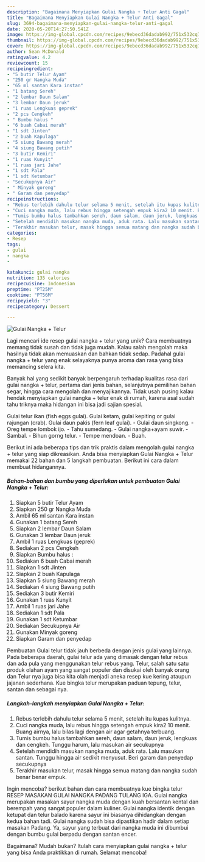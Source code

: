 ```yaml
---
description: "Bagaimana Menyiapkan Gulai Nangka + Telur Anti Gagal"
title: "Bagaimana Menyiapkan Gulai Nangka + Telur Anti Gagal"
slug: 3694-bagaimana-menyiapkan-gulai-nangka-telur-anti-gagal
date: 2020-05-20T14:27:50.541Z
image: https://img-global.cpcdn.com/recipes/9ebecd36dadab992/751x532cq70/gulai-nangka-telur-foto-resep-utama.jpg
thumbnail: https://img-global.cpcdn.com/recipes/9ebecd36dadab992/751x532cq70/gulai-nangka-telur-foto-resep-utama.jpg
cover: https://img-global.cpcdn.com/recipes/9ebecd36dadab992/751x532cq70/gulai-nangka-telur-foto-resep-utama.jpg
author: Sean McDonald
ratingvalue: 4.2
reviewcount: 15
recipeingredient:
- "5 butir Telur Ayam"
- "250 gr Nangka Muda"
- "65 ml santan Kara instan"
- "1 batang Sereh"
- "2 lembar Daun Salam"
- "3 lembar Daun jeruk"
- "1 ruas Lengkuas geprek"
- "2 pcs Cengkeh"
- " Bumbu halus "
- "6 buah Cabai merah"
- "1 sdt Jinten"
- "2 buah Kapulaga"
- "5 siung Bawang merah"
- "4 siung Bawang putih"
- "3 butir Kemiri"
- "1 ruas Kunyit"
- "1 ruas jari Jahe"
- "1 sdt Pala"
- "1 sdt Ketumbar"
- "Secukupnya Air"
- " Minyak goreng"
- " Garam dan penyedap"
recipeinstructions:
- "Rebus terlebih dahulu telur selama 5 menit, setelah itu kupas kulitnya."
- "Cuci nangka muda, lalu rebus hingga setengah empuk kira2 10 menit. Buang airnya, lalu bilas lagi dengan air agar getahnya terbuang."
- "Tumis bumbu halus tambahkan sereh, daun salam, daun jeruk, lengkuas dan cengkeh. Tunggu harum, lalu masukan air secukupnya"
- "Setelah mendidih masukan nangka muda, aduk rata. Lalu masukan santan. Tunggu hingga air sedikit menyusut. Beri garam dan penyedap secukupnya"
- "Terakhir masukan telur, masak hingga semua matang dan nangka sudah benar benar empuk."
categories:
- Resep
tags:
- gulai
- nangka
- 

katakunci: gulai nangka  
nutrition: 135 calories
recipecuisine: Indonesian
preptime: "PT25M"
cooktime: "PT56M"
recipeyield: "3"
recipecategory: Dessert

---
```



![Gulai Nangka + Telur](https://img-global.cpcdn.com/recipes/9ebecd36dadab992/751x532cq70/gulai-nangka-telur-foto-resep-utama.jpg)

Lagi mencari ide resep gulai nangka + telur yang unik? Cara membuatnya memang tidak susah dan tidak juga mudah. Kalau salah mengolah maka hasilnya tidak akan memuaskan dan bahkan tidak sedap. Padahal gulai nangka + telur yang enak selayaknya punya aroma dan rasa yang bisa memancing selera kita.

Banyak hal yang sedikit banyak berpengaruh terhadap kualitas rasa dari gulai nangka + telur, pertama dari jenis bahan, selanjutnya pemilihan bahan segar, hingga cara mengolah dan menyajikannya. Tidak usah pusing kalau hendak menyiapkan gulai nangka + telur enak di rumah, karena asal sudah tahu triknya maka hidangan ini bisa jadi sajian spesial.

Gulai telur ikan (fish eggs gulai). Gulai ketam, gulai kepiting or gulai rajungan (crab). Gulai daun pakis (fern leaf gulai). - Gulai daun singkong. - Oreg tempe lombok ijo. - Tahu sumedang. - Gulai nangka+ayam suwir. - Sambal. - Bihun gorng telur. - Tempe mendoan. - Buah.


Berikut ini ada beberapa tips dan trik praktis dalam mengolah gulai nangka + telur yang siap dikreasikan. Anda bisa menyiapkan Gulai Nangka + Telur memakai 22 bahan dan 5 langkah pembuatan. Berikut ini cara dalam membuat hidangannya.

<!--inarticleads1-->

##### Bahan-bahan dan bumbu yang diperlukan untuk pembuatan Gulai Nangka + Telur:

1. Siapkan 5 butir Telur Ayam
1. Siapkan 250 gr Nangka Muda
1. Ambil 65 ml santan Kara instan
1. Gunakan 1 batang Sereh
1. Siapkan 2 lembar Daun Salam
1. Gunakan 3 lembar Daun jeruk
1. Ambil 1 ruas Lengkuas (geprek)
1. Sediakan 2 pcs Cengkeh
1. Siapkan  Bumbu halus :
1. Sediakan 6 buah Cabai merah
1. Siapkan 1 sdt Jinten
1. Siapkan 2 buah Kapulaga
1. Siapkan 5 siung Bawang merah
1. Sediakan 4 siung Bawang putih
1. Sediakan 3 butir Kemiri
1. Gunakan 1 ruas Kunyit
1. Ambil 1 ruas jari Jahe
1. Sediakan 1 sdt Pala
1. Gunakan 1 sdt Ketumbar
1. Sediakan Secukupnya Air
1. Gunakan  Minyak goreng
1. Siapkan  Garam dan penyedap


Pembuatan Gulai telur tidak jauh berbeda dengan jenis gulai yang lainnya. Pada beberapa daerah, gulai telur ada yang dimasak dengan telur rebus dan ada pula yang menggunakan telur rebus yang. Telur, salah satu satu produk olahan ayam yang sangat populer dan disukai oleh banyak orang dan Telur nya juga bisa kita olah menjadi aneka resep kue kering ataupun jajanan sederhana. Kue bingka telur merupakan paduan tepung, telur, santan dan sebagai nya. 

<!--inarticleads2-->

##### Langkah-langkah menyiapkan Gulai Nangka + Telur:

1. Rebus terlebih dahulu telur selama 5 menit, setelah itu kupas kulitnya.
1. Cuci nangka muda, lalu rebus hingga setengah empuk kira2 10 menit. Buang airnya, lalu bilas lagi dengan air agar getahnya terbuang.
1. Tumis bumbu halus tambahkan sereh, daun salam, daun jeruk, lengkuas dan cengkeh. Tunggu harum, lalu masukan air secukupnya
1. Setelah mendidih masukan nangka muda, aduk rata. Lalu masukan santan. Tunggu hingga air sedikit menyusut. Beri garam dan penyedap secukupnya
1. Terakhir masukan telur, masak hingga semua matang dan nangka sudah benar benar empuk.


Ingin mencoba? berikut bahan dan cara membuatnya kue bingka telur RESEP MASAKAN GULAI NANGKA PADANG TULANG IGA. Gulai nangka merupakan masakan sayur nangka muda dengan kuah bersantan kental dan berempah yang sangat populer dalam kuliner. Gulai nangka identik dengan ketupat dan telur balado karena sayur ini biasanya dihidangkan dengan kedua bahan tadi. Gulai nangka sudah bisa dipastikan hadir dalam setiap masakan Padang. Ya, sayur yang terbuat dari nangka muda ini dibumbui dengan bumbu gulai berpadu dengan santan encer. 

Bagaimana? Mudah bukan? Itulah cara menyiapkan gulai nangka + telur yang bisa Anda praktikkan di rumah. Selamat mencoba!

